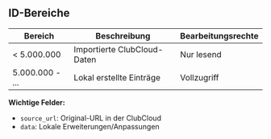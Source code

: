 ## ID-Bereiche

| Bereich          | Beschreibung                     | Bearbeitungsrechte |
|------------------|----------------------------------|--------------------|
| < 5.000.000      | Importierte ClubCloud-Daten      | Nur lesend         |
| 5.000.000 - ...  | Lokal erstellte Einträge         | Vollzugriff        |

**Wichtige Felder:**
- `source_url`: Original-URL in der ClubCloud
- `data`: Lokale Erweiterungen/Anpassungen 